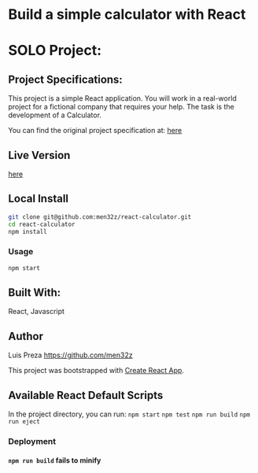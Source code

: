 # Build a simple calculator with React
# SOLO Project:
## Project Specifications:

This project is a simple React application. You will work in a real-world project for a fictional company that requires your help. The task is the development of a Calculator.

You can find the original project specification at: [here](https://github.com/microverseinc/project-react-calculator)

## Live Version

[here](https://men32z-react-calculator.herokuapp.com/)

## Local Install

```sh
git clone git@github.com:men32z/react-calculator.git
cd react-calculator
npm install
```

### Usage

```sh
npm start
```

## Built With:

React, Javascript

## Author
Luis Preza https://github.com/men32z


This project was bootstrapped with [Create React App](https://github.com/facebook/create-react-app).

## Available React Default Scripts

In the project directory, you can run:
`npm start`
`npm test`
`npm run build`
`npm run eject`

### Deployment

#### `npm run build` fails to minify
